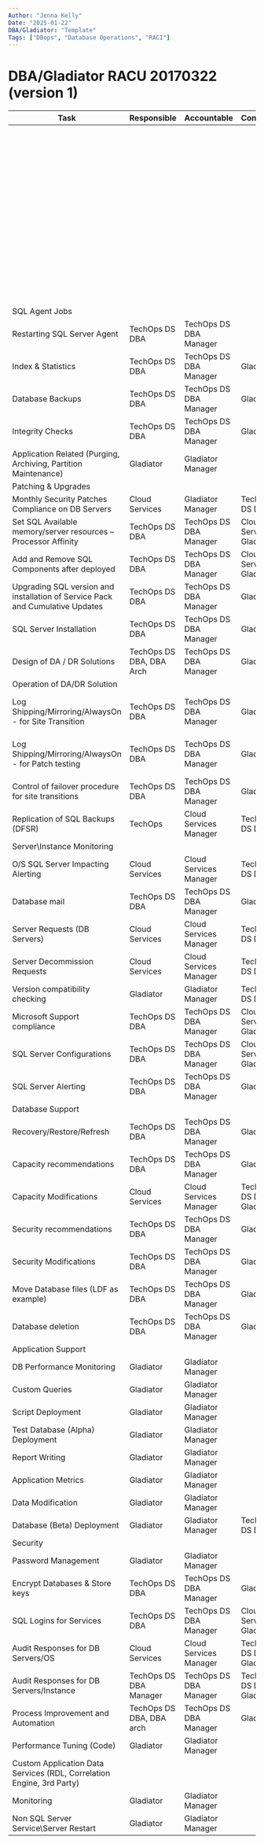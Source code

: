 ```yaml
---
Author: "Jenna Kelly"
Date: "2025-01-22"
DBA/Gladiator: "Template"
Tags: ["DBops", "Database Operations", "RACI"]
---
```

# DBA/Gladiator RACU 20170322 (version 1)

| Task                                                                          | Responsible              | Accountable            | Consulted                 | Informed       | Description                                                                                                                                                                                |
| ----------------------------------------------------------------------------- | ------------------------ | ---------------------- | ------------------------- | -------------- | ------------------------------------------------------------------------------------------------------------------------------------------------------------------------------------------ |
|                                                                               |                          |                        |                           |                | Deliver to Jack Henry & associates database service provides a complete end-to-end service for operations, support, architecture, and tuning functions of Microsoft SQL Server technology. |
| SQL Agent Jobs                                                                |                          |                        |                           |                |                                                                                                                                                                                            |
| Restarting SQL Server Agent                                                   | TechOps DS DBA           | TechOps DS DBA Manager |                           | Gladiator      | GLD may be doing this today                                                                                                                                                                |
| Index & Statistics                                                            | TechOps DS DBA           | TechOps DS DBA Manager | Gladiator                 |                |                                                                                                                                                                                            |
| Database Backups                                                              | TechOps DS DBA           | TechOps DS DBA Manager | Gladiator                 |                |                                                                                                                                                                                            |
| Integrity Checks                                                              | TechOps DS DBA           | TechOps DS DBA Manager | Gladiator                 |                |                                                                                                                                                                                            |
| Application Related (Purging, Archiving, Partition Maintenance)               | Gladiator                | Gladiator Manager      |                           | TechOps DS DBA |                                                                                                                                                                                            |
| Patching & Upgrades                                                           |                          |                        |                           |                |                                                                                                                                                                                            |
| Monthly Security Patches Compliance on DB Servers                             | Cloud Services           | Gladiator Manager      | TechOps DS DBA            |                | Windows or SQL?                                                                                                                                                                            |
| Set SQL Available memory/server resources – Processor Affinity                | TechOps DS DBA           | TechOps DS DBA Manager | Cloud Services, Gladiator |                |                                                                                                                                                                                            |
| Add and Remove SQL Components after deployed                                  | TechOps DS DBA           | TechOps DS DBA Manager | Cloud Services, Gladiator |                |                                                                                                                                                                                            |
| Upgrading SQL version and installation of Service Pack and Cumulative Updates | TechOps DS DBA           | TechOps DS DBA Manager | Gladiator                 |                |                                                                                                                                                                                            |
| SQL Server Installation                                                       | TechOps DS DBA           | TechOps DS DBA Manager | Gladiator                 | DBA Arch Team  |                                                                                                                                                                                            |
| Design of DA / DR Solutions                                                   | TechOps DS DBA, DBA Arch | TechOps DS DBA Manager | Gladiator                 |                | P&E                                                                                                                                                                                        |
| Operation of DA/DR Solution                                                   |                          |                        |                           |                |                                                                                                                                                                                            |
| Log Shipping/Mirroring/AlwaysOn - for Site Transition                         | TechOps DS DBA           | TechOps DS DBA Manager | Gladiator                 |                | Log Shipping is dead… Mirror/AG                                                                                                                                                            |
| Log Shipping/Mirroring/AlwaysOn - for Patch testing                           | TechOps DS DBA           | TechOps DS DBA Manager | Gladiator                 |                | Log Shipping is dead… Mirror/AG                                                                                                                                                            |
| Control of failover procedure for site transitions                            | TechOps DS DBA           | TechOps DS DBA Manager | Gladiator                 |                |                                                                                                                                                                                            |
| Replication of SQL Backups (DFSR)                                             | TechOps                  | Cloud Services Manager | TechOps DS DBA            | Gladiator      |                                                                                                                                                                                            |
| Server\\Instance Monitoring                                                   |                          |                        |                           |                |                                                                                                                                                                                            |
| O/S SQL Server Impacting Alerting                                             | Cloud Services           | Cloud Services Manager | TechOps DS DBA            |                |                                                                                                                                                                                            |
| Database mail                                                                 | TechOps DS DBA           | TechOps DS DBA Manager | Gladiator                 |                |                                                                                                                                                                                            |
| Server Requests (DB Servers)                                                  | Cloud Services           | Cloud Services Manager | TechOps DS DBA            | Gladiator      |                                                                                                                                                                                            |
| Server Decommission Requests                                                  | Cloud Services           | Cloud Services Manager | TechOps DS DBA            | Gladiator      |                                                                                                                                                                                            |
| Version compatibility checking                                                | Gladiator                | Gladiator Manager      | TechOps DS DBA            |                |                                                                                                                                                                                            |
| Microsoft Support compliance                                                  | TechOps DS DBA           | TechOps DS DBA Manager | Cloud Services, Gladiator |                | End of life?                                                                                                                                                                               |
| SQL Server Configurations                                                     | TechOps DS DBA           | TechOps DS DBA Manager | Cloud Services, Gladiator |                | Maybe Consult P&E                                                                                                                                                                          |
| SQL Server Alerting                                                           | TechOps DS DBA           | TechOps DS DBA Manager | Gladiator                 |                |                                                                                                                                                                                            |
| Database Support                                                              |                          |                        |                           |                |                                                                                                                                                                                            |
| Recovery/Restore/Refresh                                                      | TechOps DS DBA           | TechOps DS DBA Manager | Gladiator                 |                |                                                                                                                                                                                            |
| Capacity recommendations                                                      | TechOps DS DBA           | TechOps DS DBA Manager | Gladiator                 |                | Add P&E                                                                                                                                                                                    |
| Capacity Modifications                                                        | Cloud Services           | Cloud Services Manager | TechOps DS DBA, Gladiator |                |                                                                                                                                                                                            |
| Security recommendations                                                      | TechOps DS DBA           | TechOps DS DBA Manager | Gladiator                 |                | Can GLD Add people today?                                                                                                                                                                  |
| Security Modifications                                                        | TechOps DS DBA           | TechOps DS DBA Manager | Gladiator                 |                | Can GLD Add people today?                                                                                                                                                                  |
| Move Database files (LDF as example)                                          | TechOps DS DBA           | TechOps DS DBA Manager | Gladiator                 |                |                                                                                                                                                                                            |
| Database deletion                                                             | TechOps DS DBA           | TechOps DS DBA Manager | Gladiator                 |                |                                                                                                                                                                                            |
| Application Support                                                           |                          |                        |                           |                |                                                                                                                                                                                            |
| DB Performance Monitoring                                                     | Gladiator                | Gladiator Manager      |                           | TechOps DS DBA |                                                                                                                                                                                            |
| Custom Queries                                                                | Gladiator                | Gladiator Manager      |                           |                |                                                                                                                                                                                            |
| Script Deployment                                                             | Gladiator                | Gladiator Manager      |                           |                |                                                                                                                                                                                            |
| Test Database (Alpha) Deployment                                              | Gladiator                | Gladiator Manager      |                           |                |                                                                                                                                                                                            |
| Report Writing                                                                | Gladiator                | Gladiator Manager      |                           |                |                                                                                                                                                                                            |
| Application Metrics                                                           | Gladiator                | Gladiator Manager      |                           |                |                                                                                                                                                                                            |
| Data Modification                                                             | Gladiator                | Gladiator Manager      |                           |                |                                                                                                                                                                                            |
| Database (Beta) Deployment                                                    | Gladiator                | Gladiator Manager      | TechOps DS DBA            |                |                                                                                                                                                                                            |
| Security                                                                      |                          |                        |                           |                |                                                                                                                                                                                            |
| Password Management                                                           | Gladiator                | Gladiator Manager      |                           |                |                                                                                                                                                                                            |
| Encrypt Databases & Store keys                                                | TechOps DS DBA           | TechOps DS DBA Manager | Gladiator                 |                | Storing of keys goes to SCS                                                                                                                                                                |
| SQL Logins for Services                                                       | TechOps DS DBA           | TechOps DS DBA Manager | Cloud Services, Gladiator |                |                                                                                                                                                                                            |
| Audit Responses for DB Servers/OS                                             | Cloud Services           | Cloud Services Manager | TechOps DS DBA, Gladiator |                |                                                                                                                                                                                            |
| Audit Responses for DB Servers/Instance                                       | TechOps DS DBA Manager   | TechOps DS DBA Manager | TechOps DS DBA, Gladiator |                |                                                                                                                                                                                            |
| Process Improvement and Automation                                            | TechOps DS DBA, DBA arch | TechOps DS DBA Manager | Gladiator                 |                | GLD                                                                                                                                                                                        |
| Performance Tuning (Code)                                                     | Gladiator                | Gladiator Manager      |                           |                |                                                                                                                                                                                            |
| Custom Application Data Services (RDL, Correlation Engine, 3rd Party)         |                          |                        |                           |                |                                                                                                                                                                                            |
| Monitoring                                                                    | Gladiator                | Gladiator Manager      |                           |                |                                                                                                                                                                                            |
| Non SQL Server Service\\Server Restart                                        | Gladiator                | Gladiator Manager      |                           |                |                                                                                                                                                                                            |
